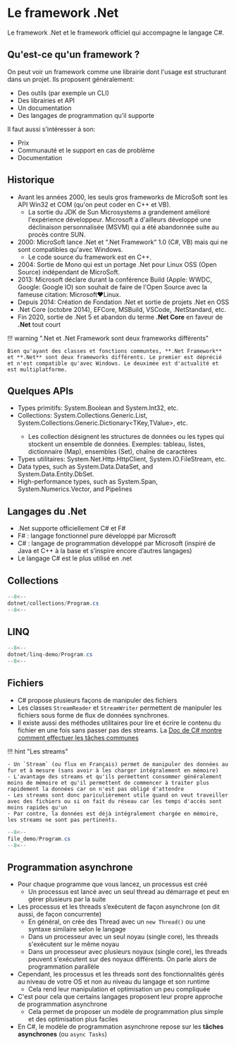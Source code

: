 # Le framework .Net

Le framework .Net et le framework officiel qui accompagne le langage C#.

## Qu'est-ce qu'un framework ?

On peut voir un framework comme une librairie dont l'usage est structurant dans un projet. Ils proposent généralement:

- Des outils (par exemple un CLI)
- Des librairies et API
- Un documentation
- Des langages de programmation qu’il supporte

Il faut aussi s’intéresser à son:

- Prix
- Communauté et le support en cas de problème
- Documentation

## Historique

- Avant les années 2000, les seuls gros frameworks de MicroSoft sont les API Win32 et COM (qu'on peut coder en C++ et VB).
    - La sortie du JDK de Sun Microsystems a grandement amélioré l'expérience développeur. Microsoft a d'ailleurs développé une déclinaison personnalisée (MSVM) qui a été abandonnée suite au procès contre SUN.
- 2000: MicroSoft lance .Net et “.Net Framework“ 1.0 (C#, VB) mais qui ne sont compatibles qu'avec Windows.
    - Le code source du framework est en C++.
- 2004: Sortie de Mono qui est un portage .Net pour Linux OSS (Open Source) indépendant de MicroSoft.
- 2013: Microsoft déclare durant la conférence Build (Apple: WWDC, Google: Google IO) son souhait de faire de l'Open Source avec la fameuse citation: Microsoft♥️Linux.
- Depuis 2014: Création de Fondation .Net et sortie de projets .Net en OSS
- .Net Core (octobre 2014), EFCore, MSBuild, VSCode, .NetStandard, etc.
- Fin 2020, sortie de .Net 5 et abandon du terme **.Net Core** en faveur de **.Net** tout court

!!! warning ".Net et .Net Framework sont deux frameworks différents"

    Bien qu'ayant des classes et fonctions communtes, **.Net Framework** et **.Net** sont deux frameworks différents. Le premier est déprécié et n'est compatible qu'avec Windows. Le deuximèe est d'actualité et est multiplatforme.

## Quelques APIs

- Types primitifs: System.Boolean and System.Int32, etc.
- Collections: System.Collections.Generic.List<T>, System.Collections.Generic.Dictionary<TKey,TValue>, etc.
    - Les collection désignent les structures de données ou les types qui stockent un ensemble de données. Exemples: tableau, listes, dictionnaire (Map), ensembles (Set), chaîne de caractères
- Types utilitaires: System.Net.Http.HttpClient, System.IO.FileStream, etc.
- Data types, such as System.Data.DataSet, and System.Data.Entity.DbSet.
- High-performance types, such as System.Span<T>, System.Numerics.Vector, and Pipelines

## Langages du .Net

- .Net supporte officiellement C# et F#
- F# : langage fonctionnel pure développé par Microsoft
- C# : langage de programmation développé par Microsoft (inspiré de Java et C++ à la base et s’inspire encore d’autres langages)
- Le langage C# est le plus utilisé en .net

## Collections

```cs
--8<--
dotnet/collections/Program.cs
--8<--
```

## LINQ

```cs
--8<--
dotnet/linq-demo/Program.cs
--8<--
```

## Fichiers

- C# propose plusieurs façons de manipuler des fichiers
- Les classes `StreamReader` et `StreamWriter` permettent de manipuler les fichiers sous forme de flux de données synchrones.
- Il existe aussi des méthodes utilitaires pour lire et écrire le contenu du fichier en une fois sans passer pas des streams. La [Doc de C# montre comment effectuer les tâches communes](https://learn.microsoft.com/en-us/dotnet/standard/io/common-i-o-tasks)

!!! hint "Les streams"

    - Un `Stream` (ou flux en Français) permet de manipuler des données au fur et à mesure (sans avoir à les charger intégralement en mémoire)
    - L'avantage des streams et qu'ils permettent consommer généralement moins de mémoire et qu'il permettent de commencer à traiter plus rapidement la données car on n'est pas obligé d'attendre 
    - Les streams sont donc pariculièrement utile quand on veut traveiller avec des fichiers ou si on fait du réseau car les temps d'accès sont moins rapides qu'un
    - Par contre, la données est déjà intégralement chargée en mémoire, les streams ne sont pas pertinents.

```cs
--8<--
file_demo/Program.cs
--8<--
```

## Programmation asynchrone

- Pour chaque programme que vous lancez, un processus est créé
    - Un processus est lancé avec un seul thread au démarrage et peut en gérer plusieurs par la suite
- Les processus et les threads s’exécutent de façon asynchrone (on dit aussi, de façon concurrente)
    - En général, on crée des Thread avec un `new Thread()` ou une syntaxe similaire selon le langage
    - Dans un processeur avec un seul noyau (single core), les threads s'exécutent sur le même noyau
    - Dans un processeur avec plusieurs noyaux (single core), les threads peuvent s'exécutent sur des noyaux différents. On parle alors de programmation parallèle
- Cependant, les processus et les threads sont des fonctionnalités gérés au niveau de votre OS et non au niveau du langage et son runtime
    - Cela rend leur manipulation et optimisation un peu compliquée
- C'est pour cela que certains langages proposent leur propre approche de programmation asynchrone
    - Cela permet de proposer un modèle de programmation plus simple et des optimisation plus faciles
- En C#, le modèle de programmation asynchrone repose sur les **tâches asynchrones** (ou `async Tasks`)
